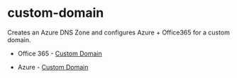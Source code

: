 # custom-domain
Creates an Azure DNS Zone and configures Azure + Office365 for a custom domain.

- Office 365 - [Custom Domain](https://docs.microsoft.com/en-us/microsoft-365/admin/get-help-with-domains/create-dns-records-at-any-dns-hosting-provider?view=o365-worldwide)

- Azure - [Custom Domain](https://docs.microsoft.com/en-us/azure/active-directory/fundamentals/add-custom-domain)
